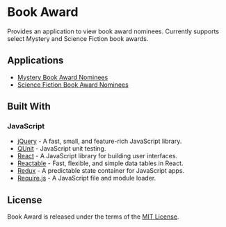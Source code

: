 # Book Award

Provides an application to view book award nominees. Currently supports select Mystery and Science Fiction book awards.

## Applications

* [Mystery Book Award Nominees](https://rawgit.com/jmthompson2015/bookaward/master/src/main/html/MysteryBookAward.html)
* [Science Fiction Book Award Nominees](https://rawgit.com/jmthompson2015/bookaward/master/src/main/html/SciFiBookAward.html)

## Built With

### JavaScript

* [jQuery](https://jquery.com/) - A fast, small, and feature-rich JavaScript library.
* [QUnit](https://qunitjs.com/) - JavaScript unit testing.
* [React](https://facebook.github.io/react/) - A JavaScript library for building user interfaces.
* [Reactable](https://glittershark.github.io/reactable/) - Fast, flexible, and simple data tables in React.
* [Redux](https://redux.js.org/) - A predictable state container for JavaScript apps.
* [Require.js](https://requirejs.org/) - A JavaScript file and module loader.

## License

Book Award is released under the terms of the [MIT License](https://github.com/jmthompson2015/bookaward/blob/master/LICENSE.txt).
